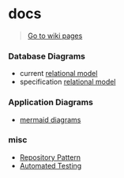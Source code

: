 # docs

> [Go to wiki pages](https://github.com/codemeistre/docs/wiki)

### Database Diagrams

- current [relational model](./database.relational-model.html)
- specification [relational model](./database_spec.relational-model.html)

### Application Diagrams

- [mermaid diagrams](./mermaid-diagrams)

### misc

- [Repository Pattern](./misc/repository-pattern-overview.png)
- [Automated Testing](./misc/automated-testing-overview.png)
